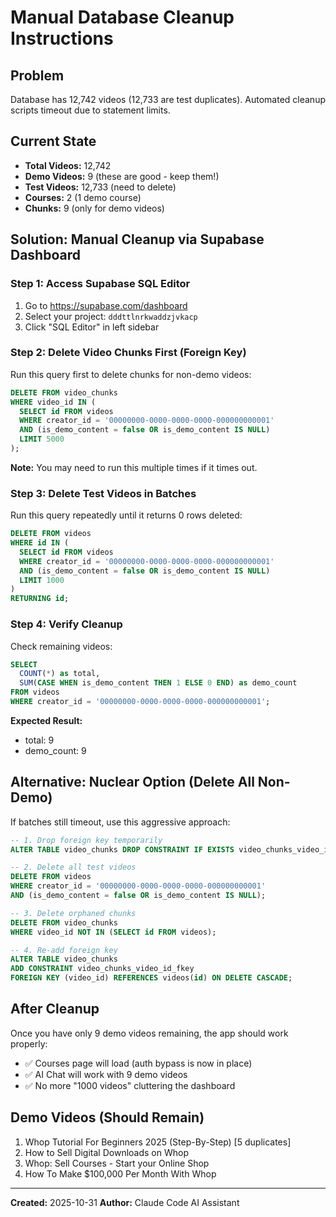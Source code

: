 # Manual Database Cleanup Instructions

## Problem
Database has 12,742 videos (12,733 are test duplicates). Automated cleanup scripts timeout due to statement limits.

## Current State
- **Total Videos:** 12,742
- **Demo Videos:** 9 (these are good - keep them!)
- **Test Videos:** 12,733 (need to delete)
- **Courses:** 2 (1 demo course)
- **Chunks:** 9 (only for demo videos)

## Solution: Manual Cleanup via Supabase Dashboard

### Step 1: Access Supabase SQL Editor
1. Go to https://supabase.com/dashboard
2. Select your project: `dddttlnrkwaddzjvkacp`
3. Click "SQL Editor" in left sidebar

### Step 2: Delete Video Chunks First (Foreign Key)
Run this query first to delete chunks for non-demo videos:

```sql
DELETE FROM video_chunks
WHERE video_id IN (
  SELECT id FROM videos
  WHERE creator_id = '00000000-0000-0000-0000-000000000001'
  AND (is_demo_content = false OR is_demo_content IS NULL)
  LIMIT 5000
);
```

**Note:** You may need to run this multiple times if it times out.

### Step 3: Delete Test Videos in Batches
Run this query repeatedly until it returns 0 rows deleted:

```sql
DELETE FROM videos
WHERE id IN (
  SELECT id FROM videos
  WHERE creator_id = '00000000-0000-0000-0000-000000000001'
  AND (is_demo_content = false OR is_demo_content IS NULL)
  LIMIT 1000
)
RETURNING id;
```

### Step 4: Verify Cleanup
Check remaining videos:

```sql
SELECT
  COUNT(*) as total,
  SUM(CASE WHEN is_demo_content THEN 1 ELSE 0 END) as demo_count
FROM videos
WHERE creator_id = '00000000-0000-0000-0000-000000000001';
```

**Expected Result:**
- total: 9
- demo_count: 9

## Alternative: Nuclear Option (Delete All Non-Demo)

If batches still timeout, use this aggressive approach:

```sql
-- 1. Drop foreign key temporarily
ALTER TABLE video_chunks DROP CONSTRAINT IF EXISTS video_chunks_video_id_fkey;

-- 2. Delete all test videos
DELETE FROM videos
WHERE creator_id = '00000000-0000-0000-0000-000000000001'
AND (is_demo_content = false OR is_demo_content IS NULL);

-- 3. Delete orphaned chunks
DELETE FROM video_chunks
WHERE video_id NOT IN (SELECT id FROM videos);

-- 4. Re-add foreign key
ALTER TABLE video_chunks
ADD CONSTRAINT video_chunks_video_id_fkey
FOREIGN KEY (video_id) REFERENCES videos(id) ON DELETE CASCADE;
```

## After Cleanup

Once you have only 9 demo videos remaining, the app should work properly:
- ✅ Courses page will load (auth bypass is now in place)
- ✅ AI Chat will work with 9 demo videos
- ✅ No more "1000 videos" cluttering the dashboard

## Demo Videos (Should Remain)
1. Whop Tutorial For Beginners 2025 (Step-By-Step) [5 duplicates]
2. How to Sell Digital Downloads on Whop
3. Whop: Sell Courses - Start your Online Shop
4. How To Make $100,000 Per Month With Whop

---

**Created:** 2025-10-31
**Author:** Claude Code AI Assistant
